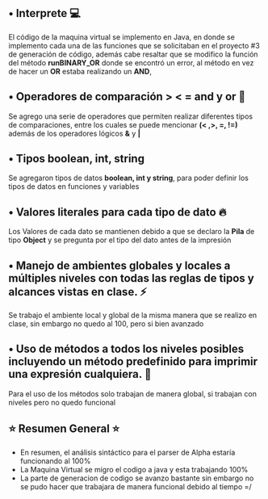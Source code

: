 ## •    Interprete :computer:
El código de la maquina virtual se implemento en Java, en donde se implemento cada una de las funciones
que se solicitaban en el proyecto #3 de generación de código, además cabe resaltar que se modifico la función
del método  **runBINARY_OR** donde se encontró un error, al método en vez de hacer un **OR** estaba realizando un **AND**,

## •   Operadores de comparación > < = and y or :star2:
Se agrego una serie de operadores que permiten realizar diferentes tipos de comparaciones, entre los cuales se puede mencionar
**(< ,>, =, !=)** además de los operadores lógicos **&** y **|**
## •   Tipos boolean, int, string
Se agregaron tipos de datos **boolean, int y string**, para poder definir los tipos de datos en funciones y variables

## •   Valores literales para cada tipo de dato :fire:
Los Valores de cada dato se mantienen debido a que se declaro la **Pila** de tipo **Object** y se pregunta por el tipo del dato antes de la impresión

## •   Manejo de ambientes globales y locales a múltiples niveles con todas las reglas de tipos y alcances vistas en clase. :zap:
Se trabajo el ambiente local y global de la misma manera que se realizo en clase, sin embargo no quedo al 100, pero si bien avanzado

## •   Uso de métodos a todos los niveles posibles incluyendo un método predefinido para imprimir una expresión cualquiera. :rocket:
Para el uso de los métodos solo trabajan de manera global, si trabajan con niveles pero no quedo funcional

## :star: Resumen General :star:
- En resumen, el análisis sintáctico para el parser de Alpha estaría funcionando al 100%
- La Maquina Virtual se migro el codigo a java y esta trabajando 100%
- La parte de generacion de codigo se avanzo bastante sin embargo no se pudo hacer que trabajara de manera funcional debido al tiempo =/
